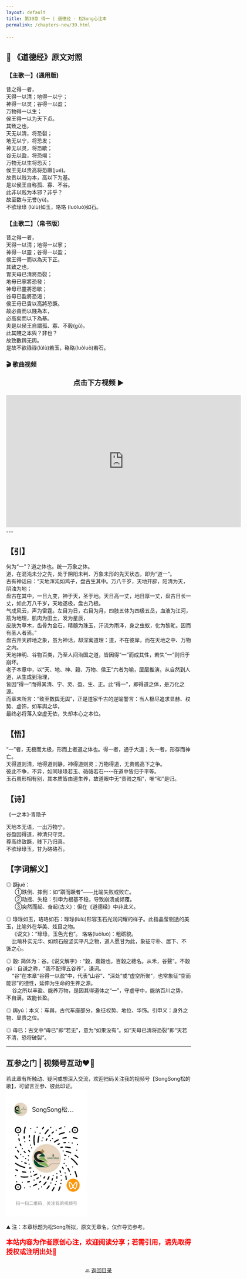 ```yaml
---
layout: default
title: 第39章 得一 | 道德经 · 松Song心注本
permalink: /chapters-new/39.html

---
```


## 📜 《道德经》原文对照
### 【主歌一】(通用版) 
昔之得一者，<br>
天得一以清；地得一以宁；<br>
神得一以灵；谷得一以盈；<br>
万物得一以生；<br>
侯王得一以为天下贞。<br>
其致之也，<br>
天无以清，将恐裂；<br>
地无以宁，将恐发；<br>
神无以灵，将恐歇；<br>
谷无以盈，将恐竭；<br>
万物无以生将恐灭；<br>
侯王无以贵高将恐蹶(jué)。<br>
故贵以贱为本，高以下为基。<br>
是以侯王自称孤、寡、不谷。<br>
此非以贱为本邪？非乎？<br>
故至数与无誉(yù)。<br>
不欲琭琭 (lùlù)如玉，珞珞 (luòluò)如石。<br>

### 【主歌二】（帛书版）
昔之得一者，<br>
天得一以清；地得一以寧；<br>
神得一以靈；谷得一以盈；<br>
侯王得一而以為天下正。<br>
其致之也，<br>
胃天毋已清將恐裂；<br>
地毋已寧將恐發；<br>
神毋已靈將恐歇；<br>
谷毋已盈將恐渴；<br>
侯王毋已貴以高將恐蹶。<br>
故必貴而以賤為本，<br>
必高矣而以下為基。<br>
夫是以侯王自謂孤、寡、不穀(gǔ)。<br>
此其賤之本與？非也？<br>
故致數舆无舆。<br>
是故不欲祿祿(lùlù)若玉，硌硌(luòluò)若石。<br>

### 🎬 歌曲视频
<p style="text-align:center; font-size:1.2rem; font-weight:bold;">
  点击下方视频 ▶️
</p>

<iframe
  src="https://streamable.com/e/4oph7e"
  width="640"
  height="360"
  frameborder="0"
  allowfullscreen
  loading="lazy">
</iframe>
---

## 【引】
何为“一”？道之体也。统一万象之体。<br>
道，在混沌未分之先，处于阴阳未判、万象未形的先天状态，即为“道一”。<br>
古有神话曰：“天地浑沌如鸡子，盘古生其中。万八千岁，天地开辟，阳清为天，阴浊为地；<br>
盘古在其中，一日九变，神于天，圣于地。天日高一丈，地日厚一丈，盘古日长一丈，如此万八千岁，天地遂极，盘古乃极。<br>
气成风云，声为雷霆。左目为日，右目为月，四肢五体为四极五岳，血液为江河，筋为地理，肌肉为田土，发为星辰，<br>
皮肤为草木，齿骨为金石，精髓为珠玉，汗流为雨泽，身之虫蚁，化为黎甿。因而有圣人者焉。”<br>
盘古开天辟地之象，虽为神话，却深寓道理：道，不在彼岸，而在天地之中、万物之内。<br>
天地神明、谷物百类，乃至人间治国之道，皆因得“一”而成其性，若失“一”则归于崩坏。<br>
老子本章中，以“天、地、神、穀、万物、侯王”六者为喻，层层推演，从自然到人道，从生成到治理，<br>
皆因“得一”而得其清、宁、灵、盈、生、正。此“得一”，即得道之体，是万化之源。<br>
而章末所言：“致至数舆无舆”，正是道家千古的逆喻警言：当人极尽追求显赫、权势、虚饰，如车舆之华，<br>
最终必将落入空虚无依，失却本心之本位。<br>

## 【悟】
“一”者，无极而太极，形而上者道之体也。得一者，通乎大道；失一者，形存而神亡。<br>
天得道则清，地得道则静，神得道则灵；万物得道，无贵贱高下之争。<br>
彼此不争，不异，如同琭琭若玉、硌硌若石----在道中皆归于平等。<br>
玉石虽形相有别，其本质皆由道生养，故道眼中无“贵贱之相”，唯“和”是归。<br>

## 【诗】
《一之本》·青隐子<br>

天地本无语，一出万物宁。<br>
谷盈因得道，神清只守灵。<br>
尊高终致蹶，贱下乃归真。<br>
不欲琭琭玉，甘为硌硌石。<br>

## 【字词解义】

◎ 蹶jué：<br>
&nbsp;&nbsp;&nbsp;&nbsp;&nbsp;&nbsp;①跌倒、摔倒：如“躓而蹶者”——比喻失败或败亡。<br>
&nbsp;&nbsp;&nbsp;&nbsp;&nbsp;&nbsp;②动摇、失稳：引申为根基不稳，导致崩溃或倾覆。<br>
&nbsp;&nbsp;&nbsp;&nbsp;&nbsp;&nbsp;③突然而起、奋起(古义)：但在《道德经》中非此义。<br>

◎ 琭琭如玉，珞珞如石：琭琭(lùlù)形容玉石光润闪耀的样子。此指晶莹剔透的美玉，比喻外在华美、炫目之物。<br>
&nbsp;&nbsp;&nbsp;&nbsp;《说文》：“琭琭，玉色光也”。 珞珞(luòluò)：粗砺貌。<br>
&nbsp;&nbsp;&nbsp;&nbsp;比喻朴实无华、如顽石般坚实平凡之物，道人愿甘为此，象征守朴、居下、不饰之心。<br>

◎ 穀: 简体为：谷。《说文解字》: “穀，嘉穀也，百榖之總名。从禾，谷聲”。不穀gǔ：自谦之称，“我不配得五谷养”，谦词。<br>
&nbsp;&nbsp;&nbsp;&nbsp;“谷”在本章“谷得一以盈”中，代表“山谷”、“深处”或“虚空所聚”，也常象征“空而能容”的德性，延伸为生命的生养之源。<br>
&nbsp;&nbsp;&nbsp;&nbsp;谷之所以丰盈、能养万物，是因其得道体之“一”，守虚守中，能纳百川之势，不自满，故能长盈。<br>

◎ 舆yú：本义：车舆，古代车座部分，象征权势、地位、华饰。引申义：身外之物、显贵之位。<br>

◎ 毋已：古文中“毋已”即“若无”，意为“如果没有”。如“天毋已清将恐裂”即“天若不清，恐将破裂”。<br>

---
##  互参之门 | 视频号互动❤️🤝

若此章有所触动、疑问或想深入交流，欢迎扫码关注我的视频号【SongSong松的歌】，可留言互参、彼此印证。<br>
<img src="../img/qrcode_songsong.jpg" alt="扫码进入视频号" width="220">

⛰️ 注：本章标题为松Song所拟，原文无章名，仅作导览参考。<br>
<p style="color:red; font-size:18px; font-weight:bold;">
本站内容为作者原创心注，欢迎阅读分享；若需引用，请先取得授权或注明出处🙏
</p>

<p style="text-align:center; margin-top:2em;">
  🔙 <a href="{{ '/' | relative_url }}#catalog">返回目录</a>
</p>

